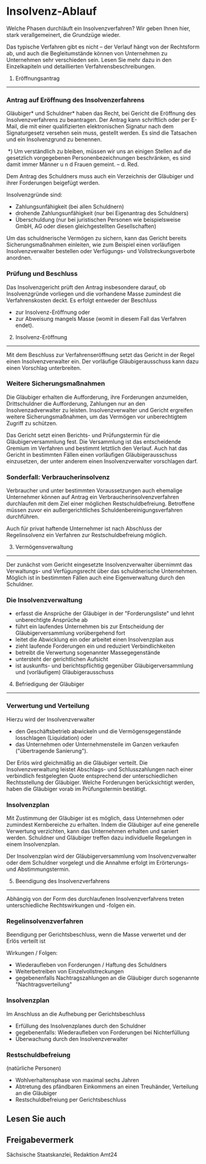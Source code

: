 # Insolvenz-Ablauf

Welche Phasen durchläuft ein Insolvenzverfahren? Wir geben Ihnen hier, stark verallgemeinert, die Grundzüge wieder.

Das typische Verfahren gibt es nicht – der Verlauf hängt von der Rechtsform ab, und auch die Begleitumstände können von Unternehmen zu Unternehmen sehr verschieden sein. Lesen Sie mehr dazu in den Einzelkapiteln und detaillierten Verfahrensbeschreibungen.

1. Eröffnungsantrag
-------------------

### Antrag auf Eröffnung des Insolvenzerfahrens

Gläubiger\* und Schuldner\* haben das Recht, bei Gericht die Eröffnung des Insolvenzverfahrens zu beantragen. Der Antrag kann schriftlich oder per E-Mail, die mit einer qualifizierten elektronischen Signatur nach dem Signaturgesetz versehen sein muss, gestellt werden. Es sind die Tatsachen und ein Insolvenzgrund zu benennen.

 \*) Um verständlich zu bleiben, müssen wir uns an einigen Stellen auf die gesetzlich vorgegebenen Personenbezeichnungen beschränken, es sind damit immer Männer u n d Frauen gemeint. – d. Red.

Dem Antrag des Schuldners muss auch ein Verzeichnis der Gläubiger und ihrer Forderungen beigefügt werden.

Insolvenzgründe sind:

* Zahlungsunfähigkeit (bei allen Schuldnern)
* drohende Zahlungsunfähigkeit (nur bei Eigenantrag des Schuldners)
* Überschuldung (nur bei juristischen Personen wie beispielsweise GmbH, AG oder diesen gleichgestellten Gesellschaften)

Um das schuldnerische Vermögen zu sichern, kann das Gericht bereits Sicherungsmaßnahmen einleiten, wie zum Beispiel einen vorläufigen Insolvenzverwalter bestellen oder Verfügungs- und Vollstreckungsverbote anordnen.

### Prüfung und Beschluss

Das Insolvenzgericht prüft den Antrag insbesondere darauf, ob Insolvenzgründe vorliegen und die vorhandene Masse zumindest die Verfahrenskosten deckt. Es erfolgt entweder der Beschluss

* zur Insolvenz-Eröffnung oder
* zur Abweisung mangels Masse (womit in diesem Fall das Verfahren endet).

2. Insolvenz-Eröffnung
----------------------

Mit dem Beschluss zur Verfahrenseröffnung setzt das Gericht in der Regel einen Insolvenzverwalter ein. Der vorläufige Gläubigerausschuss kann dazu einen Vorschlag unterbreiten.

### Weitere Sicherungsmaßnahmen

Die Gläubiger erhalten die Aufforderung, ihre Forderungen anzumelden, Drittschuldner die Aufforderung, Zahlungen nur an den Insolvenzadverwalter zu leisten. Insolvenzverwalter und Gericht ergreifen weitere Sicherungsmaßnahmen, um das Vermögen vor unberechtigtem Zugriff zu schützen.

Das Gericht setzt einen Berichts- und Prüfungstermin für die Gläubigerversammlung fest. Die Versammlung ist das entscheidende Gremium im Verfahren und bestimmt letztlich den Verlauf. Auch hat das Gericht in bestimmten Fällen einen vorläufigen Gläubigerausschuss einzusetzen, der unter anderem einen Insolvenzverwalter vorschlagen darf.

### Sonderfall: Verbraucherinsolvenz

Verbraucher und unter bestimmten Voraussetzungen auch ehemalige Unternehmer können auf Antrag ein Verbraucherinsolvenzverfahren durchlaufen mit dem Ziel einer möglichen Restschuldbefreiung. Betroffene müssen zuvor ein außergerichtliches Schuldenbereinigungsverfahren durchführen.

Auch für privat haftende Unternehmer ist nach Abschluss der Regelinsolvenz ein Verfahren zur Restschuldbefreiung möglich.

3. Vermögensverwaltung
----------------------

Der zunächst vom Gericht eingesetzte Insolvenzverwalter übernimmt das Verwaltungs- und Verfügungsrecht über das schuldnerische Unternehmen. Möglich ist in bestimmten Fällen auch eine Eigenverwaltung durch den Schuldner.

### Die Insolvenzverwaltung

* erfasst die Ansprüche der Gläubiger in der "Forderungsliste" und lehnt unberechtigte Ansprüche ab
* führt ein laufendes Unternehmen bis zur Entscheidung der Gläubigerversammlung vorübergehend fort
* leitet die Abwicklung ein oder arbeitet einen Insolvenzplan aus
* zieht laufende Forderungen ein und reduziert Verbindlichkeiten
* betreibt die Verwertung sogenannter Massegegenstände
* untersteht der gerichtlichen Aufsicht
* ist auskunfts- und berichtspflichtig gegenüber Gläubigerversammlung und (vorläufigem) Gläubigerausschuss

4. Befriedigung der Gläubiger
-----------------------------

### Verwertung und Verteilung

Hierzu wird der Insolvenzverwalter

* den Geschäftsbetrieb abwickeln und die Vermögensgegenstände losschlagen (Liquidation) oder
* das Unternehmen oder Unternehmensteile im Ganzen verkaufen ("übertragende Sanierung").

Der Erlös wird gleichmäßig an die Gläubiger verteilt. Die Insolvenzverwaltung leistet Abschlags- und Schlusszahlungen nach einer verbindlich festgelegten Quote entsprechend der unterschiedlichen Rechtsstellung der Gläubiger. Welche Forderungen berücksichtigt werden, haben die Gläubiger vorab im Prüfungstermin bestätigt.

### Insolvenzplan

Mit Zustimmung der Gläubiger ist es möglich, dass Unternehmen oder zumindest Kernbereiche zu erhalten. Indem die Gläubiger auf eine generelle Verwertung verzichten, kann das Unternehmen erhalten und saniert werden. Schuldner und Gläubiger treffen dazu individuelle Regelungen in einem Insolvenzplan.

Der Insolvenzplan wird der Gläubigerversammlung vom Insolvenzverwalter oder dem Schuldner vorgelegt und die Annahme erfolgt im Erörterungs- und Abstimmungstermin.

5. Beendigung des Insolvenzverfahrens
-------------------------------------

Abhängig von der Form des durchlaufenen Insolvenzverfahrens treten unterschiedliche Rechtswirkungen und -folgen ein.

### Regelinsolvenzverfahren

Beendigung per Gerichtsbeschluss, wenn die Masse verwertet und der Erlös verteilt ist

Wirkungen / Folgen:

* Wiederaufleben von Forderungen / Haftung des Schuldners
* Weiterbetreiben von Einzelvollstreckungen
* gegebenenfalls Nachtragszahlungen an die Gläubiger durch sogenannte "Nachtragsverteilung"

### Insolvenzplan

Im Anschluss an die Aufhebung per Gerichtsbeschluss

* Erfüllung des Insolvenzplanes durch den Schuldner
* gegebenenfalls: Wiederaufleben von Forderungen bei Nichterfüllung
* Überwachung durch den Insolvenzverwalter

### Restschuldbefreiung

(natürliche Personen)

* Wohlverhaltensphase von maximal sechs Jahren
* Abtretung des pfändbaren Einkommens an einen Treuhänder, Verteilung an die Gläubiger
* Restschuldbefreiung per Gerichtsbeschluss

## Lesen Sie auch

## Freigabevermerk

Sächsische Staatskanzlei, Redaktion Amt24
